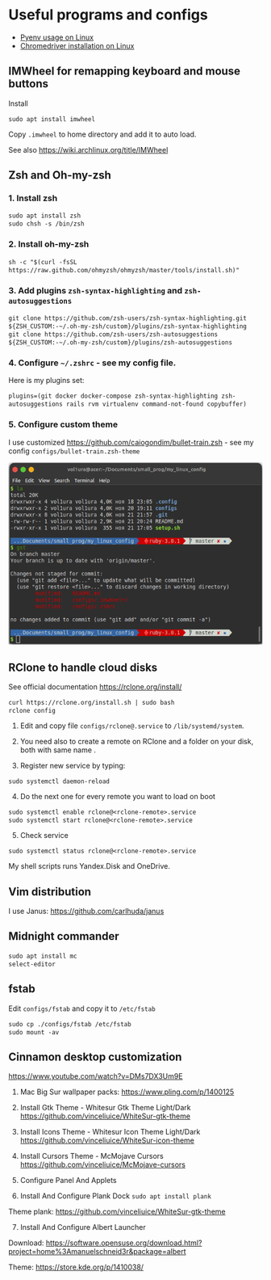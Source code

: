 # Useful programs and configs

* [Pyenv usage on Linux](pyenv.md)
* [Chromedriver installation on Linux](install_chromedriver.md)

## IMWheel for remapping keyboard and mouse buttons

Install
```shell
sudo apt install imwheel
```

Copy `.imwheel` to home directory and add it to auto load.

See also https://wiki.archlinux.org/title/IMWheel

## Zsh and Oh-my-zsh

### 1. Install zsh

```shell
sudo apt install zsh
sudo chsh -s /bin/zsh
```

### 2. Install oh-my-zsh

```shell
sh -c "$(curl -fsSL https://raw.github.com/ohmyzsh/ohmyzsh/master/tools/install.sh)"
```

### 3. Add plugins `zsh-syntax-highlighting` and `zsh-autosuggestions`

```shell
git clone https://github.com/zsh-users/zsh-syntax-highlighting.git ${ZSH_CUSTOM:-~/.oh-my-zsh/custom}/plugins/zsh-syntax-highlighting
git clone https://github.com/zsh-users/zsh-autosuggestions ${ZSH_CUSTOM:-~/.oh-my-zsh/custom}/plugins/zsh-autosuggestions
```

### 4. Configure `~/.zshrc` - see my config file.

Here is my plugins set:

```
plugins=(git docker docker-compose zsh-syntax-highlighting zsh-autosuggestions rails rvm virtualenv command-not-found copybuffer)
```

### 5. Configure custom theme

I use customized https://github.com/caiogondim/bullet-train.zsh - see my config `configs/bullet-train.zsh-theme`

![zsh theme](zsh_theme.png)

## RClone to handle cloud disks

See official documentation https://rclone.org/install/

```shell
curl https://rclone.org/install.sh | sudo bash
rclone config
```

1. Edit and copy file `configs/rclone@.service` to `/lib/systemd/system`.

2. You need also to create a remote on RClone and a folder on your disk, both with same name <rclone-remote>.

3. Register new service by typing:

```shell
sudo systemctl daemon-reload
```
4. Do the next one for every remote you want to load on boot

```shell
sudo systemctl enable rclone@<rclone-remote>.service
sudo systemctl start rclone@<rclone-remote>.service
```

5. Check service

```shell
sudo systemctl status rclone@<rclone-remote>.service
```

My shell scripts runs Yandex.Disk and OneDrive.

## Vim distribution

I use Janus: https://github.com/carlhuda/janus

## Midnight commander

```shell
sudo apt install mc
select-editor
```

## fstab

Edit `configs/fstab` and copy it to `/etc/fstab`

```shell
sudo cp ./configs/fstab /etc/fstab
sudo mount -av
```

## Cinnamon desktop customization

https://www.youtube.com/watch?v=DMs7DX3Um9E

1. Mac Big Sur wallpaper packs: https://www.pling.com/p/1400125

2. Install Gtk Theme - Whitesur Gtk Theme Light/Dark
https://github.com/vinceliuice/WhiteSur-gtk-theme

3. Install Icons Theme - Whitesur Icon Theme Light/Dark
https://github.com/vinceliuice/WhiteSur-icon-theme

4. Install Cursors Theme - McMojave Cursors
https://github.com/vinceliuice/McMojave-cursors

5. Configure Panel And Applets

6. Install And Configure Plank Dock `sudo apt install plank`

Theme plank: https://github.com/vinceliuice/WhiteSur-gtk-theme

7. Install And Configure Albert Launcher

Download: https://software.opensuse.org/download.html?project=home%3Amanuelschneid3r&package=albert

Theme: https://store.kde.org/p/1410038/
